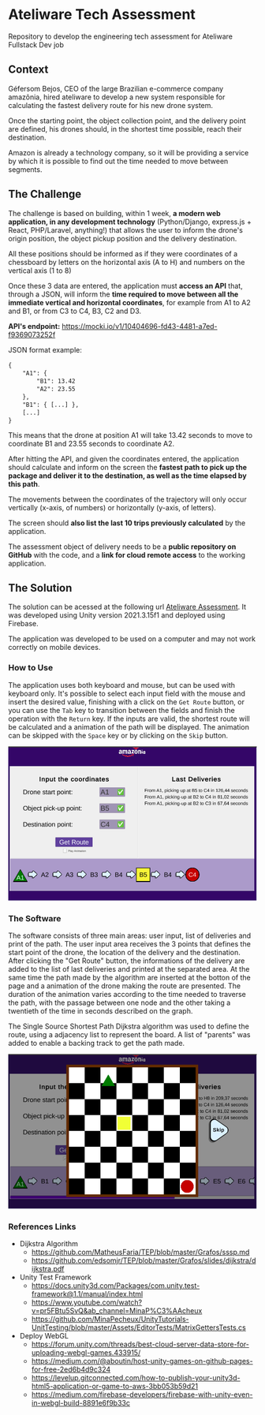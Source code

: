 # Ateliware Tech Assessment

Repository to develop the engineering tech assessment for Ateliware Fullstack Dev job

## Context

Géfersom Bejos, CEO of the large Brazilian e-commerce company amazônia, hired ateliware to develop a new system responsible for calculating the fastest delivery route for his new drone system.

Once the starting point, the object collection point, and the delivery point are defined, his drones should, in the shortest time possible, reach their destination.

Amazon is already a technology company, so it will be providing a service by which it is possible to find out the time needed to move between segments.

## The Challenge

The challenge is based on building, within 1 week, **a modern web application, in any development technology** (Python/Django, express.js + React, PHP/Laravel, anything!) that allows the user to inform the drone's origin position, the object pickup position and the delivery destination.

All these positions should be informed as if they were coordinates of a chessboard by letters on the horizontal axis (A to H) and numbers on the vertical axis (1 to 8)

Once these 3 data are entered, the application must **access an API** that, through a JSON, will inform the **time required to move between all the immediate vertical and horizontal coordinates**, for example from A1 to A2 and B1, or from C3 to C4, B3, C2 and D3.

**API's endpoint:** https://mocki.io/v1/10404696-fd43-4481-a7ed-f9369073252f

JSON format example:

```
{
    "A1": {
        "B1": 13.42
        "A2": 23.55
    },
    "B1": { [...] },
    [...]
}
```

This means that the drone at position A1 will take 13.42 seconds to move to coordinate B1 and 23.55 seconds to coordinate A2.

After hitting the API, and given the coordinates entered, the application should calculate and inform on the screen the **fastest path to pick up the package and deliver it to the destination, as well as the time elapsed by this path**.

The movements between the coordinates of the trajectory will only occur vertically (x-axis, of numbers) or horizontally (y-axis, of letters).

The screen should **also list the last 10 trips previously calculated** by the application.

The assessment object of delivery needs to be a **public repository on GitHub** with the code, and a **link for cloud remote access** to the working application.

## The Solution

The solution can be acessed at the following url [Ateliware Assessment](https://ateliwareassessment.web.app/). It was developed using Unity version 2021.3.15f1 and deployed using Firebase. 

The application was developed to be used on a computer and may not work correctly on mobile devices.

### How to Use

The application uses both keyboard and mouse, but can be used with keyboard only. It's possible to select each input field with the mouse and insert the desired value, finishing with a click on the ```Get Route``` button, or you can use the ```Tab``` key to transition between the fields and finish the operation with the ```Return``` key. If the inputs are valid, the shortest route will be calculated and a animation of the path will be displayed. The animation can be skipped with the ```Space``` key or by clicking on the ```Skip``` button.

![Running application](/Images/running.png)

### The Software

The software consists of three main areas: user input, list of deliveries and print of the path. The user input area receives the 3 points that defines the start point of the drone, the location of the delivery and the destination. After clicking the "Get Route" button, the informations of the delivery are added to the list of last deliveries and printed at the separated area. At the same time the path made by the algorithm are inserted at the botton of the page and a animation of the drone making the route are presented. The duration of the animation varies according to the time needed to traverse the path, with the passage between one node and the other taking a twentieth of the time in seconds described on the graph.

The Single Source Shortest Path Dijkstra algorithm was used to define the route, using a adjacency list to represent the board. A list of "parents" was added to enable a backing track to get the path made.

![Drone animation](/Images/pathAnimation.png)

### References Links

- Dijkstra Algorithm
    - https://github.com/MatheusFaria/TEP/blob/master/Grafos/sssp.md
    - https://github.com/edsomjr/TEP/blob/master/Grafos/slides/dijkstra/dijkstra.pdf
- Unity Test Framework
    - https://docs.unity3d.com/Packages/com.unity.test-framework@1.1/manual/index.html
    - https://www.youtube.com/watch?v=pr5FBtu5SvQ&ab_channel=MinaP%C3%AAcheux
    - https://github.com/MinaPecheux/UnityTutorials-UnitTesting/blob/master/Assets/EditorTests/MatrixGettersTests.cs
- Deploy WebGL
    - https://forum.unity.com/threads/best-cloud-server-data-store-for-uploading-webgl-games.433915/
    - https://medium.com/@aboutin/host-unity-games-on-github-pages-for-free-2ed6b4d9c324
    - https://levelup.gitconnected.com/how-to-publish-your-unity3d-html5-application-or-game-to-aws-3bb053b59d21
    - https://medium.com/firebase-developers/firebase-with-unity-even-in-webgl-build-8891e6f9b33c